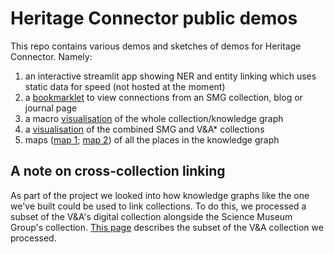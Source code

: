 # Heritage Connector public demos

This repo contains various demos and sketches of demos for Heritage Connector. Namely:

1. an interactive streamlit app showing NER and entity linking which uses static data for speed (not hosted at the moment)
2. a [bookmarklet](https://github.com/TheScienceMuseum/heritage-connector-demos/tree/main/2_bookmarklet) to view connections from an SMG collection, blog or journal page
3. a macro [visualisation](https://thesciencemuseum.github.io/heritage-connector-demos/3_visualisation/index.html) of the whole collection/knowledge graph
4. a [visualisation](https://thesciencemuseum.github.io/heritage-connector-demos/4_visualisation_vanda/index.html) of the combined SMG and V&A* collections
5. maps ([map 1](https://www.google.com/maps/d/viewer?mid=1rVGvHIKPs-xrAJfz9Jkv08hvkQaY9UHe&ll=-3.81666561775622e-14%2C0&z=1); [map 2](https://www.google.com/maps/d/viewer?mid=1x0y7BU3bVtcn4qj4hjaDV4AYG06vZ2g-&ll=-3.81666561775622e-14%2C0&z=1)) of all the places in the knowledge graph

## A note on cross-collection linking

As part of the project we looked into how knowledge graphs like the one we've built could be used to link collections. To do this, we processed a subset of the V&A's digital collection alongside the Science Museum Group's collection. [This page](https://github.com/TheScienceMuseum/heritage-connector-demos/blob/main/V%26A_collection.md) describes the subset of the V&A collection we processed.